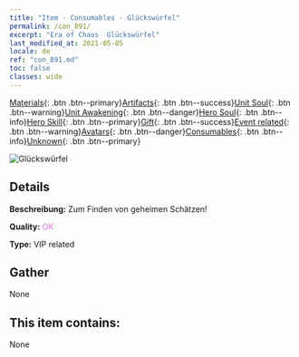 ```yaml
---
title: "Item - Consumables - Glückswürfel"
permalink: /con_891/
excerpt: "Era of Chaos  Glückswürfel"
last_modified_at: 2021-05-05
locale: de
ref: "con_891.md"
toc: false
classes: wide
---
```

 [Materials](/ItemsDE/){: .btn .btn--primary}[Artifacts](/ItemsDE/Artifacts/){: .btn .btn--success}[Unit Soul](/ItemsDE/UnitSoul/){: .btn .btn--warning}[Unit Awakening](/ItemsDE/UnitAwakening/){: .btn .btn--danger}[Hero Soul](/ItemsDE/HeroSoul/){: .btn .btn--info}[Hero Skill](/ItemsDE/HeroSkill/){: .btn .btn--primary}[Gift](/ItemsDE/Gift/){: .btn .btn--success}[Event related](/ItemsDE/Events/){: .btn .btn--warning}[Avatars](/ItemsDE/Avatars/){: .btn .btn--danger}[Consumables](/ItemsDE/Consumables/){: .btn .btn--info}[Unknown](/ItemsDE/Unknown/){: .btn .btn--primary}

 ![Glückswürfel](/images/t/i_39985.png)

## Details
 **Beschreibung:** Zum Finden von geheimen Schätzen!

 **Quality:** <span style="color: #DA70D6">OK</span>

 **Type:** VIP related

## Gather

  None

## This item contains:

  None

